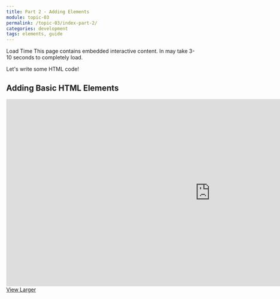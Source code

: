```yaml
---
title: Part 2 - Adding Elements
module: topic-03
permalink: /topic-03/index-part-2/
categories: development
tags: elements, guide
---
```


<div class="divider-heading"></div>

<span class="label label-warning">Load Time</span> This page contains embedded interactive content. In may take 3-10 seconds to completely load.

Let's write some HTML code!


## Adding Basic HTML Elements
<iframe src="https://h5p.org/h5p/embed/181834" width="1090" height="500" frameborder="0" allowfullscreen="allowfullscreen"></iframe>
<a href="https://h5p.org/node/181834" class="btn btn-default btn-xs" target="_blank">View Larger</a>
